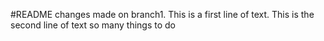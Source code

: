 #README
changes made on branch1.
This is a first line of text.
This is the second line of text
so many things to do
